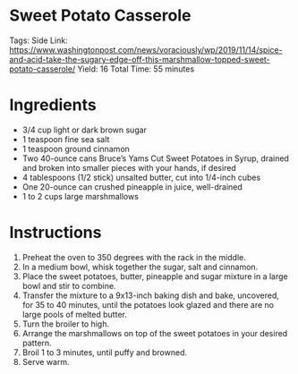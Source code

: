 # Sweet Potato Casserole

Tags: Side
Link: https://www.washingtonpost.com/news/voraciously/wp/2019/11/14/spice-and-acid-take-the-sugary-edge-off-this-marshmallow-topped-sweet-potato-casserole/
Yield: 16
Total Time: 55 minutes

# Ingredients

- 3/4 cup light or dark brown sugar
- 1 teaspoon fine sea salt
- 1 teaspoon ground cinnamon
- Two 40-ounce cans Bruce’s Yams Cut Sweet Potatoes in Syrup, drained and broken into smaller pieces with your hands, if desired
- 4 tablespoons (1/2 stick) unsalted butter, cut into 1/4-inch cubes
- One 20-ounce can crushed pineapple in juice, well-drained
- 1 to 2 cups large marshmallows

# Instructions

1. Preheat the oven to 350 degrees with the rack in the middle.
2. In a medium bowl, whisk together the sugar, salt and cinnamon.
3. Place the sweet potatoes, butter, pineapple and sugar mixture in a large bowl and stir to combine.
4. Transfer the mixture to a 9x13-inch baking dish and bake, uncovered, for 35 to 40 minutes, until the potatoes look glazed and there are no large pools of melted butter.
5. Turn the broiler to high.
6. Arrange the marshmallows on top of the sweet potatoes in your desired pattern.
7. Broil 1 to 3 minutes, until puffy and browned.
8. Serve warm.